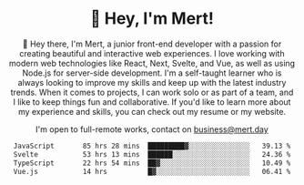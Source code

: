 <div align="center">
  <h1 align="center">👋 Hey, I'm Mert! </h1>
<p>
 🎉 Hey there, I'm Mert, a junior front-end developer with a passion for creating beautiful and interactive web experiences. I love working with modern web technologies like React, Next, Svelte, and Vue, as well as using Node.js for server-side development. I'm a self-taught learner who is always looking to improve my skills and keep up with the latest industry trends. When it comes to projects, I can work solo or as part of a team, and I like to keep things fun and collaborative. If you'd like to learn more about my experience and skills, you can check out my resume or my website.
</p>

  I'm open to full-remote works, contact on [business@mert.day](mailto:business@mert.day) 
  
<!--START_SECTION:waka-->

```txt
JavaScript       85 hrs 28 mins  █████████▓░░░░░░░░░░░░░░░   39.13 %
Svelte           53 hrs 13 mins  ██████░░░░░░░░░░░░░░░░░░░   24.36 %
TypeScript       22 hrs 54 mins  ██▓░░░░░░░░░░░░░░░░░░░░░░   10.49 %
Vue.js           14 hrs          █▓░░░░░░░░░░░░░░░░░░░░░░░   06.41 %
```

<!--END_SECTION:waka-->

